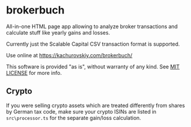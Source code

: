 # brokerbuch

All-in-one HTML page app allowing to analyze broker transactions and calculate stuff like yearly gains and losses.

Currently just the Scalable Capital CSV transaction format is supported.

Use online at https://kachurovskiy.com/brokerbuch/

This software is provided "as is", without warranty of any kind. See [MIT LICENSE](LICENSE) for more info.

## Crypto

If you were selling crypto assets which are treated differently from shares by German tax code, make sure your crypto ISINs are listed in `src\processor.ts` for the separate gain/loss calculation.
